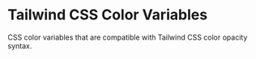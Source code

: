 # Tailwind CSS Color Variables

CSS color variables that are compatible with Tailwind CSS color opacity syntax.

